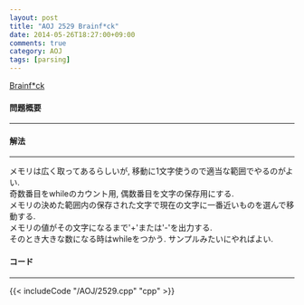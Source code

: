 ```yaml
---
layout: post
title: "AOJ 2529 Brainf*ck"
date: 2014-05-26T18:27:00+09:00
comments: true
category: AOJ
tags: [parsing]
---
```


[Brainf*ck](http://judge.u-aizu.ac.jp/onlinejudge/description.jsp?id=2529)

#### 問題概要

****

#### 解法

****

メモリは広く取ってあるらしいが, 移動に1文字使うので適当な範囲でやるのがよい.  
奇数番目をwhileのカウント用, 偶数番目を文字の保存用にする.  
メモリの決めた範囲内の保存された文字で現在の文字に一番近いものを選んで移動する.  
メモリの値がその文字になるまで'+'または'-'を出力する.  
そのとき大きな数になる時はwhileをつかう. サンプルみたいにやればよい.  

#### コード

****

{{< includeCode "/AOJ/2529.cpp" "cpp" >}}
